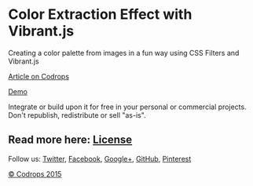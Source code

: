 Color Extraction Effect with Vibrant.js
=========

Creating a color palette from images in a fun way using CSS Filters and Vibrant.js

[Article on Codrops](http://tympanus.net/codrops/?p=24144)

[Demo](http://tympanus.net/Development/ColorExtraction/)

Integrate or build upon it for free in your personal or commercial projects. Don't republish, redistribute or sell "as-is". 

Read more here: [License](http://tympanus.net/codrops/licensing/)
-------------------------------------------------------------------------
Follow us: [Twitter](http://www.twitter.com/codrops), [Facebook](http://www.facebook.com/pages/Codrops/159107397912), [Google+](https://plus.google.com/101095823814290637419), [GitHub](https://github.com/codrops), [Pinterest](http://www.pinterest.com/codrops/)

[© Codrops 2015](http://www.codrops.com)


